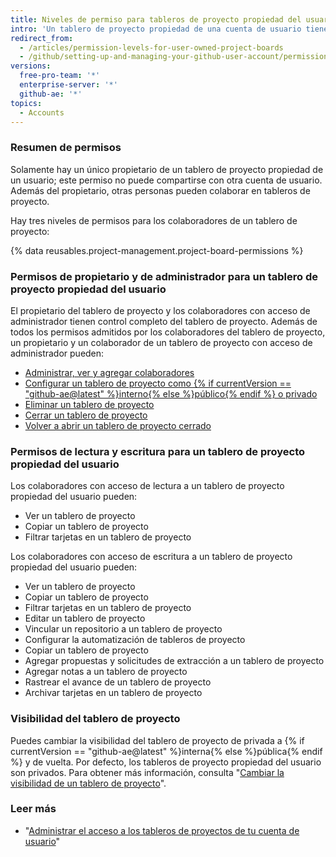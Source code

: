 ```yaml
---
title: Niveles de permiso para tableros de proyecto propiedad del usuario
intro: 'Un tablero de proyecto propiedad de una cuenta de usuario tiene dos niveles de permiso: el del propietario del tablero de proyecto y el de los colaboradores.'
redirect_from:
  - /articles/permission-levels-for-user-owned-project-boards
  - /github/setting-up-and-managing-your-github-user-account/permission-levels-for-user-owned-project-boards
versions:
  free-pro-team: '*'
  enterprise-server: '*'
  github-ae: '*'
topics:
  - Accounts
---
```


### Resumen de permisos

Solamente hay un único propietario de un tablero de proyecto propiedad de un usuario; este permiso no puede compartirse con otra cuenta de usuario. Además del propietario, otras personas pueden colaborar en tableros de proyecto.

Hay tres niveles de permisos para los colaboradores de un tablero de proyecto:

{% data reusables.project-management.project-board-permissions %}

### Permisos de propietario y de administrador para un tablero de proyecto propiedad del usuario

El propietario del tablero de proyecto y los colaboradores con acceso de administrador tienen control completo del tablero de proyecto. Además de todos los permisos admitidos por los colaboradores del tablero de proyecto, un propietario y un colaborador de un tablero de proyecto con acceso de administrador pueden:

- [Administrar, ver y agregar colaboradores](/articles/managing-access-to-your-user-account-s-project-boards)
- [Configurar un tablero de proyecto como {% if currentVersion == "github-ae@latest" %}interno{% else %}público{% endif %} o privado](/articles/changing-project-board-visibility)
- [Eliminar un tablero de proyecto](/articles/deleting-a-project-board/)
- [Cerrar un tablero de proyecto](/articles/closing-a-project-board/)
- [Volver a abrir un tablero de proyecto cerrado](/articles/reopening-a-closed-project-board)

### Permisos de lectura y escritura para un tablero de proyecto propiedad del usuario

Los colaboradores con acceso de lectura a un tablero de proyecto propiedad del usuario pueden:

- Ver un tablero de proyecto
- Copiar un tablero de proyecto
- Filtrar tarjetas en un tablero de proyecto

Los colaboradores con acceso de escritura a un tablero de proyecto propiedad del usuario pueden:

- Ver un tablero de proyecto
- Copiar un tablero de proyecto
- Filtrar tarjetas en un tablero de proyecto
- Editar un tablero de proyecto
- Vincular un repositorio a un tablero de proyecto
- Configurar la automatización de tableros de proyecto
- Copiar un tablero de proyecto
- Agregar propuestas y solicitudes de extracción a un tablero de proyecto
- Agregar notas a un tablero de proyecto
- Rastrear el avance de un tablero de proyecto
- Archivar tarjetas en un tablero de proyecto

### Visibilidad del tablero de proyecto

Puedes cambiar la visibilidad del tablero de proyecto de privada a {% if currentVersion == "github-ae@latest" %}interna{% else %}pública{% endif %} y de vuelta. Por defecto, los tableros de proyecto propiedad del usuario son privados. Para obtener más información, consulta "[Cambiar la visibilidad de un tablero de proyecto](/articles/changing-project-board-visibility)".

### Leer más

  - "[Administrar el acceso a los tableros de proyectos de tu cuenta de usuario](/articles/managing-access-to-your-user-account-s-project-boards)"
